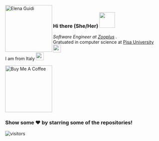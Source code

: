 <img align="left" width="150" height="150" alt="Elena Guidi" src="https://avatars.githubusercontent.com/u/37119745?v=4?transparent=1&palette=1"/>

### Hi there (She/Her) <img src="https://media.giphy.com/media/mGcNjsfWAjY5AEZNw6/giphy.gif" width="50">

<p><em>Software Engineer at <a href="https://www.zooplus.es/">Zooplus</a> . </em>
<br>Gratuated in computer science at <a href="https://di.unipi.it/en/">Pisa University</a> <img src="https://media.giphy.com/media/fYSnHlufseco8Fh93Z/giphy.gif" width="25">
<br>I am from Italy <img src="https://www.rcm.it/wp-content/uploads/2016/12/bandiera-italia.png" width="25">

<a href="https://www.buymeacoffee.com/guidielena" target="_blank"><img src="https://cdn.buymeacoffee.com/buttons/v2/default-red.png" alt="Buy Me A Coffee" width="150" ></a><br>
  
### Show some ❤️ by starring some of the repositories!
![visitors](https://visitor-badge.laobi.icu/badge?page_id=ElePan.ElePan)
  
  <!--
**ElePan/ElePan** is a ✨ _special_ ✨ repository because its `README.md` (this file) appears on your GitHub profile.

Here are some ideas to get you started:

- 🌱 I’m currently learning ...
- 👯 I’m looking to collaborate on ...
- 🤔 I’m looking for help with ...
- 💬 Ask me about ...
- 📫 How to reach me: ...
- ⚡ Fun fact: ...
-->
